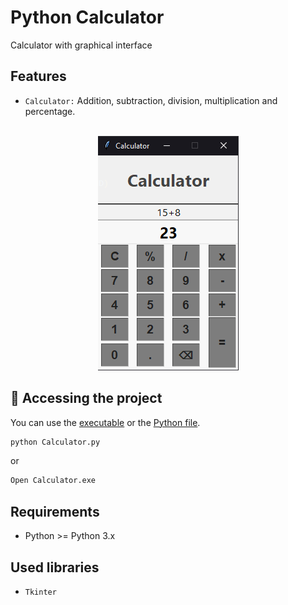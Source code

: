 # Python Calculator

Calculator with graphical interface

## Features
- `Calculator:` 
Addition, subtraction, division, multiplication and percentage.

<br>
<div display: inline_block align="center">
    <img src="./assets/screenshots/calculator.png" alt="calculator"/>
</div>

## :file_folder: Accessing the project
You can use the [executable](https://github.com/DiogoCosta2449/Calculadora-Simples/blob/dev-calculator/dist/Calculator.exe) or the [Python file](https://github.com/DiogoCosta2449/Calculadora-Simples/blob/dev-calculator/Calculator.py).
```bash
python Calculator.py
```
or
```bash
Open Calculator.exe
```
## Requirements
* Python >= Python 3.x

## Used libraries
* `Tkinter`
